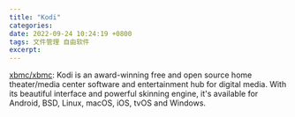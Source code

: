 ```yaml
---
title: "Kodi"
categories: 
date: 2022-09-24 10:24:19 +0800
tags: 文件管理 自由软件
excerpt: 
---
```


[xbmc/xbmc](https://github.com/xbmc/xbmc): Kodi is an award-winning free and open source home theater/media center software and entertainment hub for digital media. With its beautiful interface and powerful skinning engine, it's available for Android, BSD, Linux, macOS, iOS, tvOS and Windows.







